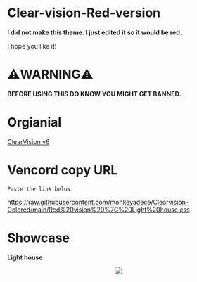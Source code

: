 # Clear-vision-Red-version
**I did not make this theme. I just edited it so it would be red.**

I hope you like it!

# ⚠️WARNING⚠️
**BEFORE USING THIS DO KNOW YOU MIGHT GET BANNED.**

# Orgianial
[ClearVision v6](https://github.com/ClearVision/ClearVision-v6)

# Vencord copy URL

```Paste the link below.```

https://raw.githubusercontent.com/monkeyadece/Clearvision-Colored/main/Red%20vision%20%7C%20Light%20house.css

# Showcase
**Light house**

<p align="center">
<img src="/showcase/lighthouse_showcase.png">
